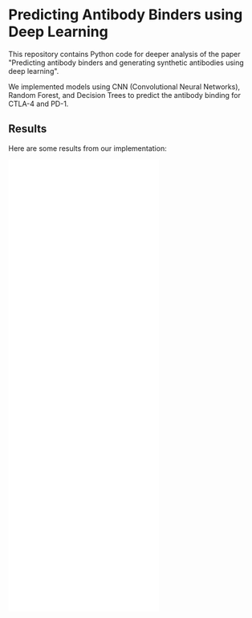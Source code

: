 # Predicting Antibody Binders using Deep Learning

This repository contains Python code for deeper analysis of the paper "Predicting antibody binders and generating synthetic antibodies using deep learning". 

We implemented models using CNN (Convolutional Neural Networks), Random Forest, and Decision Trees to predict the antibody binding for CTLA-4 and PD-1.

## Results

Here are some results from our implementation:

![Result Image 1](./result/to/PD-1-ROC-regenerate.pdf)
![Result Image 2](path/to/PD-1-probability-regenerate.pdf)
![Result Image 1](path/to/PD-1-regenerate.pdf)
![Result Image 1](result/to/CTLA-4-ROC-regenerate.pdf)
![Result Image 2](path/to/CTLA-4-probability-regenerate.pdf)
![Result Image 1](path/to/CTLA-4-regenerate.pdf)
